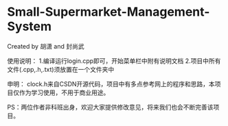 # Small-Supermarket-Management-System
Created by 胡潇 and 封尚武


使用说明：
1.编译运行login.cpp即可，开始菜单栏中附有说明文档
2.项目中所有文件(.cpp,.h,.txt)须放置在一个文件夹中


申明：
clock.h来自CSDN开源代码，项目中有多点参考网上的程序和思路，本项目仅作为学习使用，不用于商业用途。

PS：两位作者非科班出身，欢迎大家提供修改意见，将来我们也会不断完善该项目。

